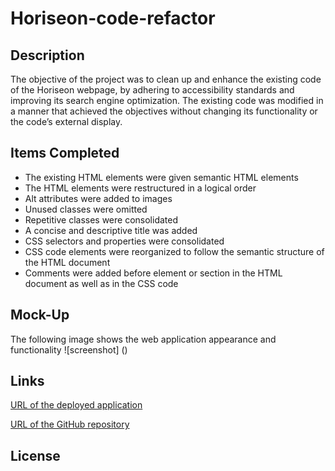 # Horiseon-code-refactor



 

 ## Description 


The objective of the project was to clean up and enhance the existing code of the Horiseon webpage, by adhering to accessibility standards and improving its search engine optimization.  The existing code was modified in a manner that achieved the objectives without changing its functionality or the code’s external display.






## Items Completed  


* The existing HTML elements were given semantic HTML elements
* The HTML elements were restructured in a logical order
* Alt attributes were added to images
* Unused classes were omitted
* Repetitive classes were consolidated 
* A concise and descriptive title was added
* CSS selectors and properties were consolidated 
* CSS code elements were reorganized to follow the semantic structure of the HTML document
* Comments were added before element or section in the HTML document as well as in the CSS code






## Mock-Up
 

The  following image shows the web application appearance and functionality 
![screenshot] ()





## Links
[URL of the deployed application](https://elliechayo.github.io/Horiseon-code-refactor/) 

[URL of the GitHub repository](https://github.com/elliechayo/Horiseon-code-refactor)



## License 